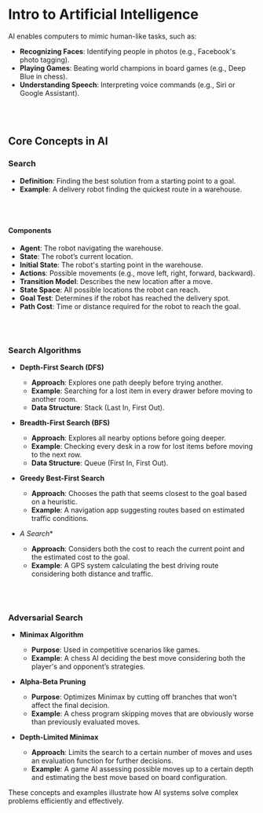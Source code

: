 # Intro to Artificial Intelligence

AI enables computers to mimic human-like tasks, such as:
- **Recognizing Faces**: Identifying people in photos (e.g., Facebook's photo tagging).
- **Playing Games**: Beating world champions in board games (e.g., Deep Blue in chess).
- **Understanding Speech**: Interpreting voice commands (e.g., Siri or Google Assistant).

<br><br>
## Core Concepts in AI

### Search
- **Definition**: Finding the best solution from a starting point to a goal.
- **Example**: A delivery robot finding the quickest route in a warehouse.

<br><br>
#### Components
- **Agent**: The robot navigating the warehouse.
- **State**: The robot’s current location.
- **Initial State**: The robot's starting point in the warehouse.
- **Actions**: Possible movements (e.g., move left, right, forward, backward).
- **Transition Model**: Describes the new location after a move.
- **State Space**: All possible locations the robot can reach.
- **Goal Test**: Determines if the robot has reached the delivery spot.
- **Path Cost**: Time or distance required for the robot to reach the goal.

<br><br>
### Search Algorithms
- **Depth-First Search (DFS)**
  - **Approach**: Explores one path deeply before trying another.
  - **Example**: Searching for a lost item in every drawer before moving to another room.
  - **Data Structure**: Stack (Last In, First Out).

- **Breadth-First Search (BFS)**
  - **Approach**: Explores all nearby options before going deeper.
  - **Example**: Checking every desk in a row for lost items before moving to the next row.
  - **Data Structure**: Queue (First In, First Out).

- **Greedy Best-First Search**
  - **Approach**: Chooses the path that seems closest to the goal based on a heuristic.
  - **Example**: A navigation app suggesting routes based on estimated traffic conditions.

- **A* Search**
  - **Approach**: Considers both the cost to reach the current point and the estimated cost to the goal.
  - **Example**: A GPS system calculating the best driving route considering both distance and traffic.

<br><br>
### Adversarial Search
- **Minimax Algorithm**
    - **Purpose**: Used in competitive scenarios like games.
    - **Example**: A chess AI deciding the best move considering both the player's and opponent’s strategies.

- **Alpha-Beta Pruning**
    - **Purpose**: Optimizes Minimax by cutting off branches that won't affect the final decision.
    - **Example**: A chess program skipping moves that are obviously worse than previously evaluated moves.

- **Depth-Limited Minimax**
    - **Approach**: Limits the search to a certain number of moves and uses an evaluation function for further decisions.
    - **Example**: A game AI assessing possible moves up to a certain depth and estimating the best move based on board configuration.

These concepts and examples illustrate how AI systems solve complex problems efficiently and effectively.
